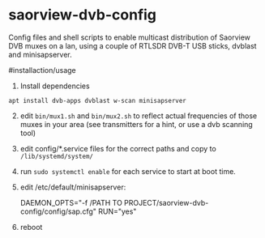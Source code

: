# saorview-dvb-config
Config files and shell scripts to enable multicast distribution of Saorview DVB muxes on a lan, using a couple of RTLSDR DVB-T USB sticks, dvblast and minisapserver.

#installaction/usage

1. Install dependencies

`apt install dvb-apps dvblast w-scan minisapserver`

2. edit `bin/mux1.sh` and `bin/mux2.sh` to reflect actual frequencies of those muxes in your area (see transmitters for a hint, or use a dvb scanning tool)

3. edit config/*.service files for the correct paths and copy to `/lib/systemd/system/`

4. run `sudo systemctl enable` for each service to start at boot time.

5. edit /etc/default/minisapserver:

	DAEMON_OPTS="-f /PATH TO PROJECT/saorview-dvb-config/config/sap.cfg"
	RUN="yes"
6. reboot

